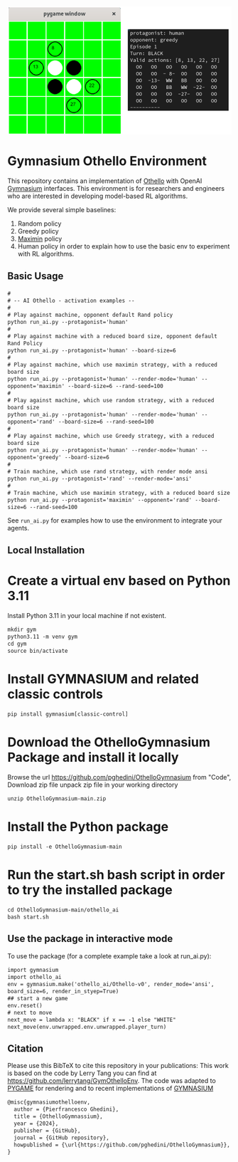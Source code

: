 <img src="othello_ai/imgs/ScreenHumanAnsi.png">  

# Gymnasium Othello Environment

This repository contains an implementation of [Othello](https://en.wikipedia.org/wiki/Othello) with OpenAI [Gymnasium](https://gymnasium.farama.org/index.html) interfaces. This environment is for researchers and engineers who are interested in developing model-based RL algorithms.

We provide several simple baselines:
1. Random policy
2. Greedy policy
3. [Maximin](https://en.wikipedia.org/wiki/Minimax) policy
4. Human policy
in order to explain how to use the basic env to experiment with RL algorithms.

## Basic Usage

```
#
# -- AI Othello - activation examples --
#
# Play against machine, opponent default Rand policy
python run_ai.py --protagonist='human'
#
# Play against machine with a reduced board size, opponent default Rand Policy
python run_ai.py --protagonist='human' --board-size=6
#
# Play against machine, which use maximin strategy, with a reduced board size
python run_ai.py --protagonist='human' --render-mode='human' --opponent='maximin' --board-size=6 --rand-seed=100
#
# Play against machine, which use random strategy, with a reduced board size
python run_ai.py --protagonist='human' --render-mode='human' --opponent='rand' --board-size=6 --rand-seed=100
#
# Play against machine, which use Greedy strategy, with a reduced board size
python run_ai.py --protagonist='human' --render-mode='human' --opponent='greedy' --board-size=6
#
# Train machine, which use rand strategy, with render mode ansi
python run_ai.py --protagonist='rand' --render-mode='ansi'
#
# Train machine, which use maximin strategy, with a reduced board size
python run_ai.py --protagonist='maximin' --opponent='rand' --board-size=6 --rand-seed=100
```
See `run_ai.py` for examples how to use the environment to integrate your agents.

## Local Installation
# Create a virtual env based on Python 3.11
Install Python 3.11 in your local machine if not existent.
```
mkdir gym
python3.11 -m venv gym
cd gym
source bin/activate
```
# Install GYMNASIUM and related classic controls
```
pip install gymnasium[classic-control]
```
# Download the OthelloGymnasium Package and install it locally
Browse the url https://github.com/pghedini/OthelloGymnasium
from "Code", Download zip file
unpack zip file in your working directory
```
unzip OthelloGymnasium-main.zip
```
# Install the Python package
```
pip install -e OthelloGymnasium-main
```
# Run the start.sh bash script in order to try the installed package
```
cd OthelloGymnasium-main/othello_ai
bash start.sh
```
## Use the package in interactive mode
To use the package (for a complete example take a look at run_ai.py):
```
import gymnasium
import othello_ai
env = gymnasium.make('othello_ai/Othello-v0', render_mode='ansi', board_size=6, render_in_styep=True)
## start a new game
env.reset()
# next to move
next_move = lambda x: "BLACK" if x == -1 else "WHITE"
next_move(env.unwrapped.env.unwrapped.player_turn)
```

## Citation
Please use this BibTeX to cite this repository in your publications:
This work is based on the code by Lerry Tang you can find at https://github.com/lerrytang/GymOthelloEnv.
The code was adapted to [PYGAME](https://www.pygame.org) for rendering and to recent implementations of [GYMNASIUM](https://gymnasium.farama.org/index.html) 

```
@misc{gymnasiumothelloenv,
  author = {Pierfrancesco Ghedini},
  title = {OthelloGymnassium},
  year = {2024},
  publisher = {GitHub},
  journal = {GitHub repository},
  howpublished = {\url{https://github.com/pghedini/OthelloGymnasium}},
}
```
